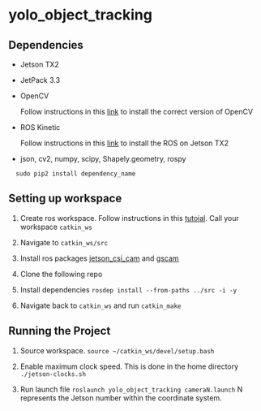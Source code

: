 # yolo_object_tracking

## Dependencies 
  * Jetson TX2
  * JetPack 3.3 
  * OpenCV 
      
      Follow instructions in this [link](https://jkjung-avt.github.io/opencv3-on-tx2/) to install the correct version of OpenCV
  * ROS Kinetic 
      
      Follow instructions in this [link](https://www.jetsonhacks.com/2017/03/27/robot-operating-system-ros-nvidia-jetson-tx2/) to install the ROS on Jetson TX2 

   *   json, cv2, numpy, scipy, Shapely.geometry, rospy

      sudo pip2 install dependency_name
## Setting up workspace 

1. Create ros workspace. Follow instructions in this [tutoial](http://wiki.ros.org/catkin/Tutorials/create_a_workspace). Call your workspace ```catkin_ws```

2. Navigate to ```catkin_ws/src```

3. Install ros packages [jetson_csi_cam](https://github.com/peter-moran/jetson_csi_cam.git) and [gscam](https://github.com/ros-drivers/gscam.git)

4. Clone the following repo

5. Install dependencies ```rosdep install --from-paths ../src -i -y``` 

6. Navigate back to ```catkin_ws``` and run ```catkin_make``` 

## Running the Project

1. Source workspace. ```source ~/catkin_ws/devel/setup.bash```

2. Enable maximum clock speed. This is done in the home directory ``` ./jetson-clocks.sh```

3. Run launch file ```roslaunch yolo_object_tracking cameraN.launch``` N represents the Jetson number within the coordinate system.  
